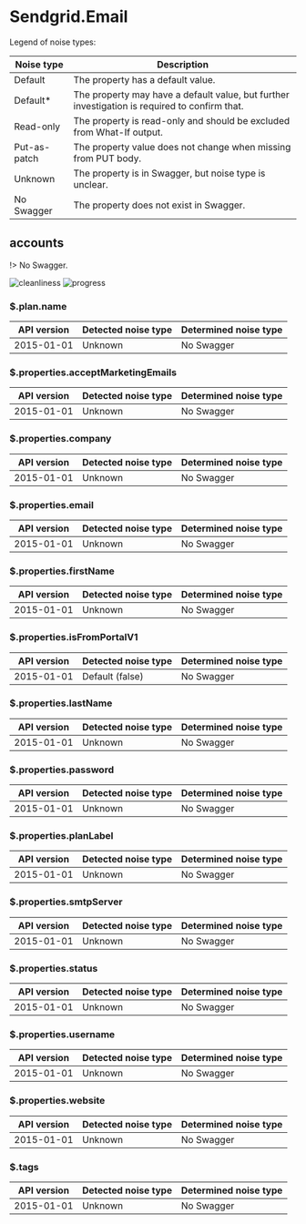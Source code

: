 # Sendgrid.Email

Legend of noise types:

| Noise type   | Description                                                                                   |
| ------------ | --------------------------------------------------------------------------------------------- |
| Default      | The property has a default value.                                                             |
| Default*     | The property may have a default value, but further investigation is required to confirm that. |
| Read-only    | The property is read-only and should be excluded from What-If output.                         |
| Put-as-patch | The property value does not change when missing from PUT body.                                |
| Unknown      | The property is in Swagger, but noise type is unclear.                                        |
| No Swagger   | The property does not exist in Swagger.                                                       |

## accounts

!> No Swagger.

![cleanliness](https://img.shields.io/badge/cleanliness-unknown-blue) ![progress](https://img.shields.io/badge/progress-0.00%25%20(0%20/%2014)-red)

### \$.plan.name

| API version | Detected noise type | Determined noise type |
| ----------- | ------------------- | --------------------- |
| 2015-01-01  | Unknown             | No Swagger            |

### \$.properties.acceptMarketingEmails

| API version | Detected noise type | Determined noise type |
| ----------- | ------------------- | --------------------- |
| 2015-01-01  | Unknown             | No Swagger            |

### \$.properties.company

| API version | Detected noise type | Determined noise type |
| ----------- | ------------------- | --------------------- |
| 2015-01-01  | Unknown             | No Swagger            |

### \$.properties.email

| API version | Detected noise type | Determined noise type |
| ----------- | ------------------- | --------------------- |
| 2015-01-01  | Unknown             | No Swagger            |

### \$.properties.firstName

| API version | Detected noise type | Determined noise type |
| ----------- | ------------------- | --------------------- |
| 2015-01-01  | Unknown             | No Swagger            |

### \$.properties.isFromPortalV1

| API version | Detected noise type | Determined noise type |
| ----------- | ------------------- | --------------------- |
| 2015-01-01  | Default (false)     | No Swagger            |

### \$.properties.lastName

| API version | Detected noise type | Determined noise type |
| ----------- | ------------------- | --------------------- |
| 2015-01-01  | Unknown             | No Swagger            |

### \$.properties.password

| API version | Detected noise type | Determined noise type |
| ----------- | ------------------- | --------------------- |
| 2015-01-01  | Unknown             | No Swagger            |

### \$.properties.planLabel

| API version | Detected noise type | Determined noise type |
| ----------- | ------------------- | --------------------- |
| 2015-01-01  | Unknown             | No Swagger            |

### \$.properties.smtpServer

| API version | Detected noise type | Determined noise type |
| ----------- | ------------------- | --------------------- |
| 2015-01-01  | Unknown             | No Swagger            |

### \$.properties.status

| API version | Detected noise type | Determined noise type |
| ----------- | ------------------- | --------------------- |
| 2015-01-01  | Unknown             | No Swagger            |

### \$.properties.username

| API version | Detected noise type | Determined noise type |
| ----------- | ------------------- | --------------------- |
| 2015-01-01  | Unknown             | No Swagger            |

### \$.properties.website

| API version | Detected noise type | Determined noise type |
| ----------- | ------------------- | --------------------- |
| 2015-01-01  | Unknown             | No Swagger            |

### \$.tags

| API version | Detected noise type | Determined noise type |
| ----------- | ------------------- | --------------------- |
| 2015-01-01  | Unknown             | No Swagger            |
